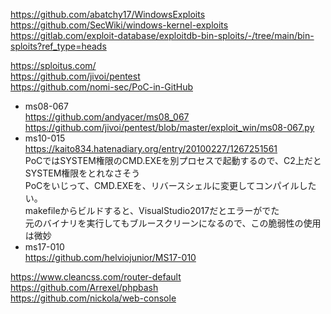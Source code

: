 https://github.com/abatchy17/WindowsExploits  
https://github.com/SecWiki/windows-kernel-exploits  
https://gitlab.com/exploit-database/exploitdb-bin-sploits/-/tree/main/bin-sploits?ref_type=heads

https://sploitus.com/  
https://github.com/jivoi/pentest  
https://github.com/nomi-sec/PoC-in-GitHub  

- ms08-067  
  https://github.com/andyacer/ms08_067  
  https://github.com/jivoi/pentest/blob/master/exploit_win/ms08-067.py
- ms10-015  
  https://kaito834.hatenadiary.org/entry/20100227/1267251561  
  PoCではSYSTEM権限のCMD.EXEを別プロセスで起動するので、C2上だとSYSTEM権限をとれなさそう  
  PoCをいじって、CMD.EXEを、リバースシェルに変更してコンパイルしたい。  
  makefileからビルドすると、VisualStudio2017だとエラーがでた  
  元のバイナリを実行してもブルースクリーンになるので、この脆弱性の使用は微妙
- ms17-010  
  https://github.com/helviojunior/MS17-010


https://www.cleancss.com/router-default  
https://github.com/Arrexel/phpbash  
https://github.com/nickola/web-console
